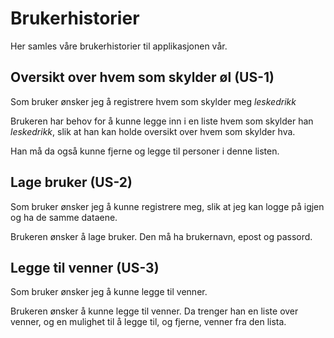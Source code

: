 # Brukerhistorier

Her samles våre brukerhistorier til applikasjonen vår.

## Oversikt over hvem som skylder øl (US-1)

Som bruker ønsker jeg å registrere hvem som skylder meg *leskedrikk*

Brukeren har behov for å kunne legge inn i en liste
hvem som skylder han *leskedrikk*, slik at han kan holde oversikt over hvem
som skylder hva. 

Han må da også kunne fjerne og legge til personer i denne
listen.

## Lage bruker (US-2)

Som bruker ønsker jeg å kunne registrere meg, slik at jeg kan logge på igjen og
ha de samme dataene.

Brukeren ønsker å lage bruker. Den må ha brukernavn, epost og passord.

## Legge til venner (US-3)

Som bruker ønsker jeg å kunne legge til venner.

Brukeren ønsker å kunne legge til venner. Da trenger han en liste over venner,
og en mulighet til å legge til, og fjerne, venner fra den lista.



